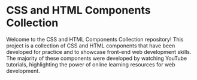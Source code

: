 # CSS and HTML Components Collection

Welcome to the CSS and HTML Components Collection repository! This project is a collection of CSS and HTML components that have been developed for practice and to showcase front-end web development skills. 
The majority of these components were developed by watching YouTube tutorials, highlighting the power of online learning resources for web development.



